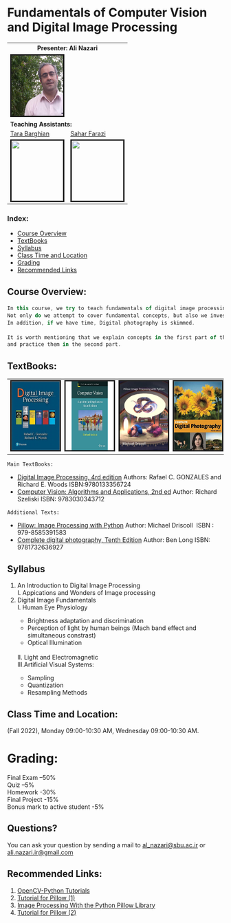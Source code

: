 # Fundamentals of Computer Vision and Digital Image Processing

<table>
  <tr>
    <th colspan="2"><span style="font-weight:bold">Presenter: </span>Ali Nazari</th>
  </tr>
  <tr>
    <td><img src="images/nazari.jfif" alt="" border='3' height='140' width='120' /></td>
  </tr>
  <tr>
    <td colspan="5"><span style="font-weight:bold">Teaching Assistants:</span></td>
  </tr>
  <tr>
    <td><a href="https://github.com/tarabarghian">Tara Barghian</a></td>
    <td><a href="https://github.com/Sahari-96">Sahar Farazi</a></td>
  </tr>
  <tr>
    <td><img src="images/t.jfif" alt="" border='3' height='140' width='120' /></td>
    <td><img src="images/s.jfif" alt="" border='3' height='140' width='120' /></td>
  </tr>
</table>

### **Index:**
- [Course Overview](#Course-Overview)
- [TextBooks](#TextBooks)
- [Syllabus](#syllabus)
- [Class Time and Location](#Class-Time-and-Location)
- [Grading](#Grading)
- [Recommended Links](#links)

## <a name="Course-Overview"></a>Course Overview:
```javascript
In this course, we try to teach fundamentals of digital image processing and computer vision including theories and techniques for undergraduate students. 
Not only do we attempt to cover fundamental concepts, but also we investigate basic codes in DIP. Particularly, some Python libraries such as Pillow and OpenCV are considered. 
In addition, if we have time, Digital photography is skimmed.

It is worth mentioning that we explain concepts in the first part of the class 
and practice them in the second part.
```
## <a name="TextBooks"></a>TextBooks:

<table class="tg">
  <tr>
    <td class="tg-0lax"><img src="images/dip4e.jpg" alt="" border='3' height='160' width='170' /></td>
    <td class="tg-0lax"><img src="images/computer_vision_szeliski.jpg" alt="" border='3' height='160' width='170' /></td>
    <td class="tg-0lax"><img src="images/pillow.jfif" alt="" border='3' height='160' width='170' /></td>
    <td class="tg-0lax"><img src="images/digital_photography.jpg" alt="" border='3' height='160' width='170' /></td>
  </tr>
</table>

```
Main TextBooks:
```
* [Digital Image Processing, 4rd edition](https://www.imageprocessingplace.com/DIP-4E/dip4e_main_page.htm)
  Authors: Rafael C. GONZALES and Richard E. Woods
  ISBN:9780133356724
* [Computer Vision: Algorithms and Applications, 2nd ed](https://szeliski.org/Book/)
  Author: Richard Szeliski
  ISBN: 9783030343712

```
Additional Texts:
```
* [Pillow: Image Processing with Python](https://www.amazon.com/Pillow-Processing-Python-Michael-Driscoll/dp/B08ZBRS1WM)
  Author: Michael Driscoll 
  ‏ ISBN  : 979-8585391583 
* [Complete digital photography, Tenth Edition](https://www.amazon.com/Complete-Digital-Photography-Ben-Long/dp/1732636923)
  Author: Ben Long 
  ISBN: 9781732636927 
  

 ## <a name='syllabus' />Syllabus
  1. An Introduction to Digital Image Processing
        <br/><t/>I. Appications and Wonders of Image processing
  2. Digital Image Fundamentals
      <br/><t/>I. Human Eye Physiology
      <ul>
      <li>Brightness adaptation and discrimination</li>
      <li>Perception of light by human beings (Mach band effect and simultaneous constrast)</li>
      <li>Optical Illumination</li>
      </ul>
      <br/><t/>II. Light and Electromagnetic
      <br/><t/>III.Artificial Visual Systems:
      <ul>
      <li>Sampling</li>      
      <li>Quantization</li>
      <li>Resampling Methods</li>
      </ul>      


## <a name="Class-Time-and-Location"></a>Class Time and Location:
(Fall 2022),
Monday  09:00-10:30 AM,
Wednesday  09:00-10:30 AM.

# <a name="Grading"></a>Grading:

Final Exam –50% </br>
Quiz –5%  </br>
Homework -30% </br>
Final Project -15%</br>
Bonus mark to active student -5% </br>

## <a name="Questions"></a>Questions?
You can ask your question by sending a mail to al_nazari@sbu.ac.ir or ali.nazari.ir@gmail.com 

## <a name="links"></a>Recommended Links:
1. [OpenCV-Python Tutorials](https://docs.opencv.org/4.x/d6/d00/tutorial_py_root.html) 
2. [Tutorial for Pillow (1)](https://pillow.readthedocs.io/en/stable/handbook/tutorial.html)
3. [Image Processing With the Python Pillow Library](https://realpython.com/image-processing-with-the-python-pillow-library/)
4. [Tutorial for Pillow (2)](https://coderzcolumn.com/tutorials/python/pillow)
